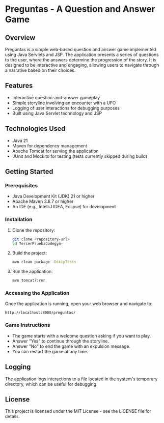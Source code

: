 # Preguntas - A Question and Answer Game

## Overview
Preguntas is a simple web-based question and answer game implemented using Java Servlets and JSP. The application presents a series of questions to the user, where the answers determine the progression of the story. It is designed to be interactive and engaging, allowing users to navigate through a narrative based on their choices.

## Features
- Interactive question-and-answer gameplay
- Simple storyline involving an encounter with a UFO
- Logging of user interactions for debugging purposes
- Built using Java Servlet technology and JSP

## Technologies Used
- Java 21
- Maven for dependency management
- Apache Tomcat for serving the application
- JUnit and Mockito for testing (tests currently skipped during build)

## Getting Started

### Prerequisites
- Java Development Kit (JDK) 21 or higher
- Apache Maven 3.8.7 or higher
- An IDE (e.g., IntelliJ IDEA, Eclipse) for development

### Installation
1. Clone the repository:
   ```bash
   git clone <repository-url>
   cd TercerPruebaCodegym-
   ```

2. Build the project:
   ```bash
   mvn clean package -DskipTests
   ```

3. Run the application:
   ```bash
   mvn tomcat7:run
   ```

### Accessing the Application
Once the application is running, open your web browser and navigate to:
```
http://localhost:8080/preguntas/
```

### Game Instructions
- The game starts with a welcome question asking if you want to play.
- Answer "Yes" to continue through the storyline.
- Answer "No" to end the game with an expulsion message.
- You can restart the game at any time.

## Logging
The application logs interactions to a file located in the system's temporary directory, which can be useful for debugging.

## License
This project is licensed under the MIT License - see the LICENSE file for details.
